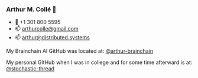### Arthur M. Collé 👋

- 📲 +1 301 800 5595
- 📫 arthurcolle@gmail.com
- 📫 arthur@distributed.systems 


My Brainchain AI GitHub was located at: [@arthur-brainchain](https://github.com/arthur-brainchain)

My personal GitHub when I was in college and for some time afterward is at: [@stochastic-thread](https://github.com/stochastic-thread)

